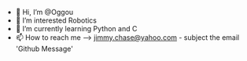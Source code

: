 - 👋 Hi, I’m @Oggou
- 👀 I’m interested Robotics
- 🌱 I’m currently learning Python and C
- 📫 How to reach me --> jimmy.chase@yahoo.com - subject the email 'Github Message'


<!---
Oggou/Oggou is a ✨ special ✨ repository because its `README.md` (this file) appears on your GitHub profile.
You can click the Preview link to take a look at your changes.
--->
